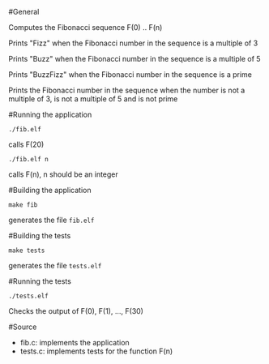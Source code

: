 #General

Computes the Fibonacci sequence F(0) .. F(n)

Prints "Fizz" when the Fibonacci number in the sequence is a multiple of 3

Prints "Buzz" when the Fibonacci number in the sequence is a multiple of 5

Prints "BuzzFizz" when the Fibonacci number in the sequence is a prime

Prints the Fibonacci number in the sequence when the number is not a multiple
of 3, is not a multiple of 5 and is not prime

#Running the application

    ./fib.elf 

  calls F(20)

    ./fib.elf n 

  calls F(n), n should be an integer

#Building the application

    make fib

  generates the file `fib.elf`

#Building the tests

    make tests

  generates the file `tests.elf`

#Running the tests

    ./tests.elf 

  Checks the output of F(0), F(1), ..., F(30)

#Source

* fib.c: implements the application
* tests.c: implements tests for the function F(n)

